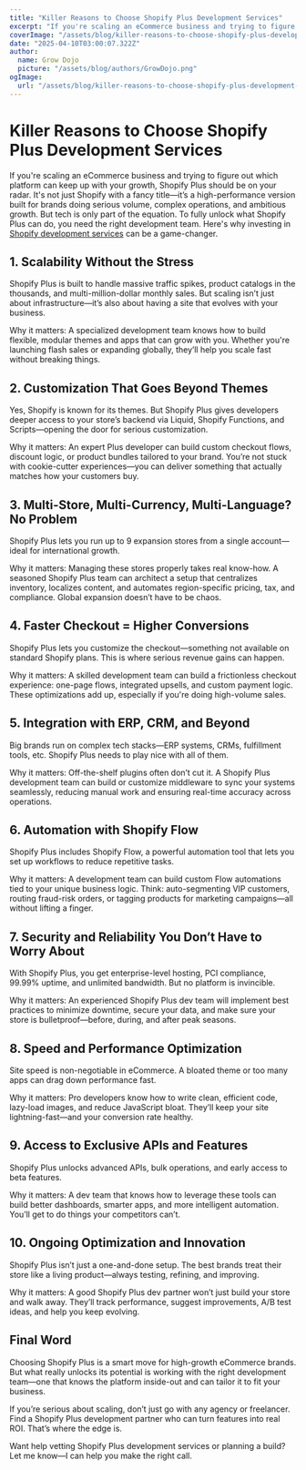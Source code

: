 ```yaml
---
title: "Killer Reasons to Choose Shopify Plus Development Services"
excerpt: "If you're scaling an eCommerce business and trying to figure out which platform can keep up with your growth, Shopify Plus should be on your radar."
coverImage: "/assets/blog/killer-reasons-to-choose-shopify-plus-development-services/cover.jpeg"
date: "2025-04-10T03:00:07.322Z"
author:
  name: Grow Dojo
  picture: "/assets/blog/authors/GrowDojo.png"
ogImage:
  url: "/assets/blog/killer-reasons-to-choose-shopify-plus-development-services/cover.jpeg"
---
```



<h1>Killer Reasons to Choose Shopify Plus Development Services</h1>

If you're scaling an eCommerce business and trying to figure out which platform can keep up with your growth, Shopify Plus should be on your radar. It's not just Shopify with a fancy title—it’s a high-performance version built for brands doing serious volume, complex operations, and ambitious growth. But tech is only part of the equation. To fully unlock what Shopify Plus can do, you need the right development team. Here's why investing in [Shopify development services](https://growdojo.com/) can be a game-changer.

<h2>1. Scalability Without the Stress</h2>

Shopify Plus is built to handle massive traffic spikes, product catalogs in the thousands, and multi-million-dollar monthly sales. But scaling isn’t just about infrastructure—it’s also about having a site that evolves with your business.

Why it matters: A specialized development team knows how to build flexible, modular themes and apps that can grow with you. Whether you're launching flash sales or expanding globally, they’ll help you scale fast without breaking things.

<h2>2. Customization That Goes Beyond Themes</h2>

Yes, Shopify is known for its themes. But Shopify Plus gives developers deeper access to your store’s backend via Liquid, Shopify Functions, and Scripts—opening the door for serious customization.

Why it matters: An expert Plus developer can build custom checkout flows, discount logic, or product bundles tailored to your brand. You’re not stuck with cookie-cutter experiences—you can deliver something that actually matches how your customers buy.

<h2>3. Multi-Store, Multi-Currency, Multi-Language? No Problem</h2>

Shopify Plus lets you run up to 9 expansion stores from a single account—ideal for international growth.

Why it matters: Managing these stores properly takes real know-how. A seasoned Shopify Plus team can architect a setup that centralizes inventory, localizes content, and automates region-specific pricing, tax, and compliance. Global expansion doesn’t have to be chaos.

<h2>4. Faster Checkout = Higher Conversions</h2>

Shopify Plus lets you customize the checkout—something not available on standard Shopify plans. This is where serious revenue gains can happen.

Why it matters: A skilled development team can build a frictionless checkout experience: one-page flows, integrated upsells, and custom payment logic. These optimizations add up, especially if you're doing high-volume sales.

<h2>5. Integration with ERP, CRM, and Beyond</h2>

Big brands run on complex tech stacks—ERP systems, CRMs, fulfillment tools, etc. Shopify Plus needs to play nice with all of them.

Why it matters: Off-the-shelf plugins often don’t cut it. A Shopify Plus development team can build or customize middleware to sync your systems seamlessly, reducing manual work and ensuring real-time accuracy across operations.

<h2>6. Automation with Shopify Flow</h2>

Shopify Plus includes Shopify Flow, a powerful automation tool that lets you set up workflows to reduce repetitive tasks.

Why it matters: A development team can build custom Flow automations tied to your unique business logic. Think: auto-segmenting VIP customers, routing fraud-risk orders, or tagging products for marketing campaigns—all without lifting a finger.

<h2>7. Security and Reliability You Don’t Have to Worry About</h2>

With Shopify Plus, you get enterprise-level hosting, PCI compliance, 99.99% uptime, and unlimited bandwidth. But no platform is invincible.

Why it matters: An experienced Shopify Plus dev team will implement best practices to minimize downtime, secure your data, and make sure your store is bulletproof—before, during, and after peak seasons.

<h2>8. Speed and Performance Optimization</h2>

Site speed is non-negotiable in eCommerce. A bloated theme or too many apps can drag down performance fast.

Why it matters: Pro developers know how to write clean, efficient code, lazy-load images, and reduce JavaScript bloat. They’ll keep your site lightning-fast—and your conversion rate healthy.

<h2>9. Access to Exclusive APIs and Features</h2>

Shopify Plus unlocks advanced APIs, bulk operations, and early access to beta features.

Why it matters: A dev team that knows how to leverage these tools can build better dashboards, smarter apps, and more intelligent automation. You’ll get to do things your competitors can’t.

<h2>10. Ongoing Optimization and Innovation</h2>

Shopify Plus isn’t just a one-and-done setup. The best brands treat their store like a living product—always testing, refining, and improving.

Why it matters: A good Shopify Plus dev partner won’t just build your store and walk away. They’ll track performance, suggest improvements, A/B test ideas, and help you keep evolving.

<h2>Final Word</h2>

Choosing Shopify Plus is a smart move for high-growth eCommerce brands. But what really unlocks its potential is working with the right development team—one that knows the platform inside-out and can tailor it to fit your business.

If you’re serious about scaling, don’t just go with any agency or freelancer. Find a Shopify Plus development partner who can turn features into real ROI. That’s where the edge is.

Want help vetting Shopify Plus development services or planning a build? Let me know—I can help you make the right call.

